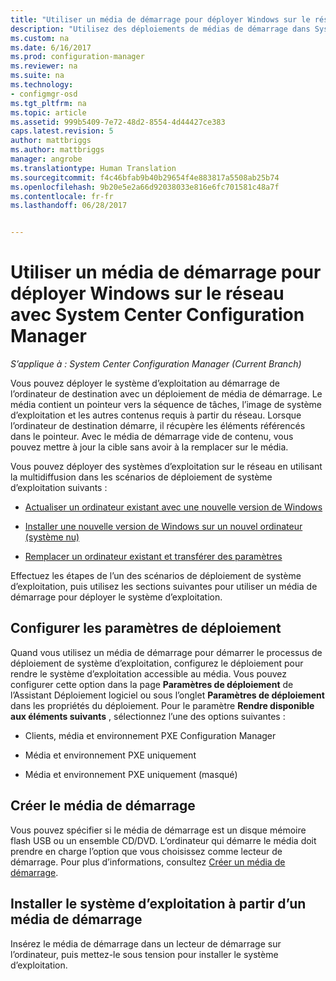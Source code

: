 ```yaml
---
title: "Utiliser un média de démarrage pour déployer Windows sur le réseau | Microsoft Docs"
description: "Utilisez des déploiements de médias de démarrage dans System Center Configuration Manager pour déployer le système d’exploitation au démarrage de l’ordinateur de destination."
ms.custom: na
ms.date: 6/16/2017
ms.prod: configuration-manager
ms.reviewer: na
ms.suite: na
ms.technology:
- configmgr-osd
ms.tgt_pltfrm: na
ms.topic: article
ms.assetid: 999b5409-7e72-48d2-8554-4d44427ce383
caps.latest.revision: 5
author: mattbriggs
ms.author: mattbriggs
manager: angrobe
ms.translationtype: Human Translation
ms.sourcegitcommit: f4c46bfab9b40b29654f4e883817a5508ab25b74
ms.openlocfilehash: 9b20e5e2a66d92038033e816e6fc701581c48a7f
ms.contentlocale: fr-fr
ms.lasthandoff: 06/28/2017


---
```

# <a name="use-bootable-media-to-deploy-windows-over-the-network-with-system-center-configuration-manager"></a>Utiliser un média de démarrage pour déployer Windows sur le réseau avec System Center Configuration Manager

*S’applique à : System Center Configuration Manager (Current Branch)*

Vous pouvez déployer le système d’exploitation au démarrage de l’ordinateur de destination avec un déploiement de média de démarrage. Le média contient un pointeur vers la séquence de tâches, l’image de système d’exploitation et les autres contenus requis à partir du réseau. Lorsque l’ordinateur de destination démarre, il récupère les éléments référencés dans le pointeur. Avec le média de démarrage vide de contenu, vous pouvez mettre à jour la cible sans avoir à la remplacer sur le média.

Vous pouvez déployer des systèmes d’exploitation sur le réseau en utilisant la multidiffusion dans les scénarios de déploiement de système d’exploitation suivants :

-   [Actualiser un ordinateur existant avec une nouvelle version de Windows](refresh-an-existing-computer-with-a-new-version-of-windows.md)

-   [Installer une nouvelle version de Windows sur un nouvel ordinateur (système nu)](install-new-windows-version-new-computer-bare-metal.md)  

-   [Remplacer un ordinateur existant et transférer des paramètres](replace-an-existing-computer-and-transfer-settings.md)  

Effectuez les étapes de l’un des scénarios de déploiement de système d’exploitation, puis utilisez les sections suivantes pour utiliser un média de démarrage pour déployer le système d’exploitation.  

## <a name="configure-deployment-settings"></a>Configurer les paramètres de déploiement  
Quand vous utilisez un média de démarrage pour démarrer le processus de déploiement de système d’exploitation, configurez le déploiement pour rendre le système d’exploitation accessible au média. Vous pouvez configurer cette option dans la page **Paramètres de déploiement** de l’Assistant Déploiement logiciel ou sous l’onglet **Paramètres de déploiement** dans les propriétés du déploiement. Pour le paramètre **Rendre disponible aux éléments suivants** , sélectionnez l’une des options suivantes :

-   Clients, média et environnement PXE Configuration Manager

-   Média et environnement PXE uniquement

-   Média et environnement PXE uniquement (masqué)

## <a name="create-the-bootable-media"></a>Créer le média de démarrage
Vous pouvez spécifier si le média de démarrage est un disque mémoire flash USB ou un ensemble CD/DVD. L’ordinateur qui démarre le média doit prendre en charge l’option que vous choisissez comme lecteur de démarrage. Pour plus d’informations, consultez [Créer un média de démarrage](create-bootable-media.md).  

##  <a name="BKMK_Deploy"></a> Installer le système d’exploitation à partir d’un média de démarrage  
Insérez le média de démarrage dans un lecteur de démarrage sur l’ordinateur, puis mettez-le sous tension pour installer le système d’exploitation.

